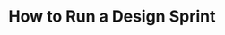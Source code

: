---
title: How to Run a Design Sprint
type: Article
subtext: as part of Common Knowledge
dateFormat: # "year", otherwise will be displayed MM.YYYY
dateEnd: 
dateStart: 2021-07-01
url: https://www.stirtoaction.com/magazine-issues/issue-34
---